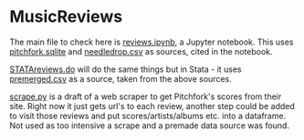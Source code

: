 # MusicReviews

The main file to check here is [reviews.ipynb](reviews.ipynb), a Jupyter notebook. This uses [pitchfork.sqlite](pitchfork.sqlite) and [needledrop.csv](needledrop.csv) as sources, cited in the notebook. 

[STATAreviews.do](STATAreviews.do) will do the same things but in Stata - it uses [premerged.csv](premerged.csv) as a source, taken from the above sources.

[scrape.py](scrape.py) is a draft of a web scraper to get Pitchfork's scores from their site. Right now it just gets url's to each review, another step could be added to visit those reviews and put scores/artists/albums etc. into a dataframe. Not used as too intensive a scrape and a premade data source was found.
